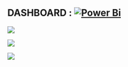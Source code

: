 ## DASHBOARD : [![Power Bi](https://img.shields.io/badge/power_bi-F2C811?style=for-the-badge&logo=powerbi&logoColor=black)](https://app.powerbi.com/view?r=eyJrIjoiMDUwODQ0OWUtYWIwOC00OWYxLTgzMzQtNjhiZDMzNzU3NjBjIiwidCI6ImRiNWRlZjZiLThmZDgtNGEzZS05MWRjLThkYjI1MDFhNjgyMiIsImMiOjEwfQ%3D%3D)

![](https://github.com/PhannitaT/BADS7105-CRM-Analytics/blob/main/1%20:%20CLV%20Dashboard/Images/01-1.PNG)

![](https://github.com/PhannitaT/BADS7105-CRM-Analytics/blob/main/1%20:%20CLV%20Dashboard/Images/01-2.PNG)

![](https://github.com/PhannitaT/BADS7105-CRM-Analytics/blob/main/1%20:%20CLV%20Dashboard/Images/01-3.PNG)
